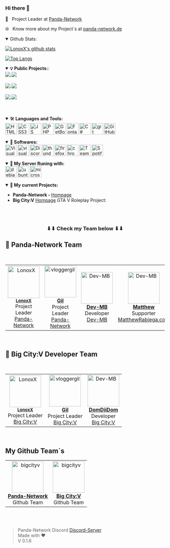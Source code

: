### Hi there 👋

💼&nbsp;&nbsp;&nbsp;Project Leader at <a href="https://panda-network.de">Panda-Network</a>

🌐&nbsp;&nbsp;&nbsp;Know more about my Project´s at <a href="https://panda-network.de" target="_blank">panda-network.de</a>
<br>

<details open>
<summary>Github Stats:</b></summary>

[![LonoxX's github stats](https://github-readme-stats.vercel.app/api?username=LonoxX&layout=dark&show_icons=true)](https://github.com/LonoxX)

[![Top Langs](https://github-readme-stats.vercel.app/api/top-langs/?username=LonoxX&layout=compact)](https://github.com/LonoxX)

</details>

<details open>
<summary><b>💡 Public Projects:</b>: </summary>

<a href="https://github.com/PNPanda-Network/Coming-Soon-Template">
  <img align="center" src="https://github-readme-stats.vercel.app/api/pin/?username=PNPanda-Network&repo=Coming-Soon-Template" />
</a>

<a href="https://github.com/PNPanda-Network/Shoutcast-Proxy">
  <img align="center" src="https://github-readme-stats.vercel.app/api/pin/?username=PNPanda-Network&repo=Shoutcast-Proxy" />
</a>
<br><br>
<a href="https://github.com/LonoxX/MOTD">
  <img align="center" src="https://github-readme-stats.vercel.app/api/pin/?username=LonoxX&repo=Customize-MOTD" />
</a>

<a href="https://github.com/LonoxX/Database-Backup-Script">
  <img align="center" src="https://github-readme-stats.vercel.app/api/pin/?username=LonoxX&repo=Database-Backup-Script" />
</a>
<br><br>
<a href="https://github.com/LonoxX/Ordnerliebe">
  <img align="center" src="https://github-readme-stats.vercel.app/api/pin/?username=LonoxX&repo=Ordnerliebe" />
</a>

<a href="https://github.com/LonoxX/htaccess-test">
  <img align="center" src="https://github-readme-stats.vercel.app/api/pin/?username=LonoxX&repo=htaccess-test" />
</a>

</details>
<br /><br /><br />

<details open>
<summary>🛠️<b> Languages and Tools:</b> </summary>
<a href="https://www.w3schools.com/html/" target="_blank"><img align="left" alt="HTML5" width="36px" src="https://cdn.panda-network.de/img/logos/HTML5.png" /></a>
<a href="https://www.w3schools.com/css/" target="_blank"><img align="left" alt="CSS3" width="36px" src="https://cdn.panda-network.de/img/logos/CSS3.png" /></a>
<a href="https://www.w3schools.com/js/" target="_blank"><img align="left" alt="JS" width="36px" src="https://cdn.panda-network.de/img/logos/JS.png" /></a>
<a href="https://www.w3schools.com/php/" target="_blank"><img align="left" alt="PHP" width="36px" src="https://cdn.panda-network.de/img/logos/PHP.png" /></a>
  <a href="https://getbootstrap.com" target="_blank"> <img align="left" alt="GetBootstrap" width="36px" src="https://cdn.mbdev.cc/cdn/github/getbootstrap.png"/></a>
  <a href="https://fontawesome.com" target="_blank"> <img align="left" alt="Fontawesome" width="36px" src="https://cdn.mbdev.cc/cdn/github/fontawesome.png"/></a>
<a href="https://docs.microsoft.com/de-de/dotnet/csharp/tour-of-csharp/" target="_blank"><img align="left" alt="C#" width="36px" src="https://cdn.panda-network.de/img/logos/CSHARP.png" /></a>
<a href="https://git-scm.com/" target="_blank"> <img align="left" alt="git" width="36px" src="https://cdn.panda-network.de/img/logos/git.png"/></a>
<a href="https://github.com/LonoxX/" target="_blank"> <img align="left" alt="GitHub" width="36px" src="https://cdn.panda-network.de/img/logos/github.png"/></a>
</details>
<br /><br /><br />

<details open>
<summary>💾<b> Softwares:</b> </summary>
<a href="https://code.visualstudio.com/" target="_blank"> <img align="left" alt="Visual Studio Code" width="36px" src="https://cdn.panda-network.de/img/logos/vscode.png"/></a>
<a href="https://visualstudio.microsoft.com/de/" target="_blank"> <img align="left" alt="visualstudio" width="36px" src="https://cdn.panda-network.de/img/logos/vs.png"/></a>
<a href="https://discord.com/" target="_blank"> <img align="left" alt="Discord" width="36px" src="https://cdn.panda-network.de/img/logos/discord.png"/></a>
<a href="https://www.thunderbird.net" target="_blank"> <img align="left" alt="thunderbird" width="36px" src="https://cdn.panda-network.de/img/logos/thunderbird.png"/></a>
<a href="https://www.mozilla.org/" target="_blank"> <img align="left" alt="firefox" width="36px" src="https://cdn.panda-network.de/img/logos/firefox.png"/></a>
<a href="https://www.google.com/intl/de_de/chrome/" target="_blank"> <img align="left" alt="chrome" width="36px" src="https://cdn.panda-network.de/img/logos/chrome.png"/></a>
<a href="https://www.teamspeak.com/" target="_blank"> <img align="left" alt="TeamSpeak" width="36px" src="https://cdn.panda-network.de/img/logos/teamspeak.png"/></a>
<a href="https://www.spotify.com/" target="_blank"> <img align="left" alt="Spotify" width="36px" src="https://cdn.panda-network.de/img/logos/spotify.png"/></a>
</details>
<br /><br /><br />

<details open>
<summary>🤖<b> My Server Runing with:</b> </summary>
<a href="https://www.debian.org/" target="_blank"><img align="left" alt="debian" width="36px" src="https://cdn.panda-network.de/img/logos/debian.png" /></a>
<a href="https://ubuntu.com/" target="_blank"><img align="left" alt="ubuntu" width="36px" src="https://cdn.panda-network.de/img/logos/ubuntu.png" /></a>
<a href="https://www.microsoft.com/" target="_blank"><img align="left" alt="microsoft" width="36px" src="https://cdn.panda-network.de/img/logos/microsoft.png" /></a>
</details>
<br /><br /><br />

<details open>
 <summary>👑<b> My current Projects:</b></summary>
  <ul>
    <li><b>Panda-Network - </b> <a href="https://panda-network.de/">Hompage</a></li> 
    <li><b>Big City:V</b> <a href="https://bigcityv.de/">Hompage</a> GTA V Roleplay Project:</li>
 </ul>
</details>
<br>
<br>


<h3 align="center">
	⬇⬇ Check my Team below ⬇⬇
</h3>

## 🐼 Panda-Network Team

<table>
  <tr>
    <td align="center">
      <a href="https://github.com/LonoxX"><img src="https://avatars3.githubusercontent.com/u/35597628?v=4" width="100px;" alt="LonoxX"/></a><br />
        <sub><b><a href="https://github.com/LonoxX">LonoxX</b></a></sub><br />Project Leader<br /><a href="https://panda-network.de/">Panda-Network</a>
    </td>
    <td align="center">
      <a href="https://github.com/vloggergil"><img src="https://avatars3.githubusercontent.com/u/23207852?v=4" width="100px;" alt="vloggergil"/><br />
        <sub><b><a href="https://github.com/vloggergil">Gil</b></a></sub><br />Project Leader<br /><a href="https://panda-network.de/">Panda-Network</a>
    </td>
		<br>
    <td align="center">
      <a href="https://github.com/dev-mb"><img src="https://avatars3.githubusercontent.com/u/50833616?v=4" width="100px;" alt="Dev-MB"/><br />
        <sub><b><a href="https://github.com/dev-mb">Dev-MB</b></a></sub><br />Developer<br /><a href="https://dev-mb.dev/">Dev-MB</a>
    </td>
    <td align="center">
      <a href="https://github.com/matthewrabiega"><img src="https://avatars.githubusercontent.com/u/69539728?v=4" width="100px;" alt="Dev-MB"/><br />
        <sub><b><a href="https://github.com/matthewrabiega">Matthew</b></a></sub><br />Supporter<br /><a href="https://matthewrabiega.com">MatthewRabiega.com</a>
    </td>
    <td align="center">
      <a href="https://github.com/YourLifeRPG"><img src="https://avatars.githubusercontent.com/u/76496942?v=4" width="100px;" alt="Dev-MB"/><br />
        <sub><b><a href="https://github.com/YourLifeRPG">CHX31</b></a></sub><br />Supporter<br /><a href="https://panda-network.de/">Panda-Network</a>
    </td>
  </tr>
</table>
<br>

## 🍷 Big City:V Developer Team
<br>
<table>
  <tr>
    <td align="center">
      <a href="https://github.com/LonoxX"><img src="https://avatars3.githubusercontent.com/u/35597628?v=4" width="100px;" alt="LonoxX"/></a><br />
        <sub><b><a href="https://github.com/LonoxX">LonoxX</b></a></sub><br />Project Leader<br /><a href="https://bigcityv.de/">Big City:V</a>
    </td>
    <td align="center">
      <a href="https://github.com/vloggergil"><img src="https://avatars3.githubusercontent.com/u/23207852?v=4" width="100px;" alt="vloggergil"/><br />
        <sub><b><a href="https://github.com/vloggergil">Gil</b></a></sub><br />Project Leader<br /><a href="https://bigcityv.de/">Big City:V</a>
    </td>
    <td align="center">
      <a href="https://github.com/DomDiiDom"><img src="https://avatars.githubusercontent.com/u/76659946?v=4" width="100px;" alt="Dev-MB"/><br />
        <sub><b><a href="https://github.com/DomDiiDom">DomDiiDom</b></a></sub><br />Developer<br /><a href="https://bigcityv.de/">Big City:V</a>
    </td>
  </tr>
</table>
<br>

## My Github Team´s
<table>
  <tr>
    <td align="center">
      <a href="https://github.com/bigcityv"><img src="https://avatars3.githubusercontent.com/u/65515415?v=4" width="100px;" alt="bigcityv"/><br />
        <sub><b><a href="https://github.com/bigcityv">Panda-Network</b></a></sub>
        <br/>Github Team
    </td>
    <td align="center">
      <a href="https://github.com/bigcityv"><img src="https://avatars3.githubusercontent.com/u/87903695?v=4" width="100px;" alt="bigcityv"/><br />
        <sub><b><a href="https://github.com/bigcityv">Big City:V</b></a></sub>
        <br/>Github Team
    </td>
  </tr>
</table>

<br/>
<br/>

> Panda-Network Discord [Discord-Server](https://discord.gg/z8ScRvf) <br>
> Made with :heart: <br>
> V 0.1.6 <br>
